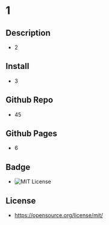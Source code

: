 # 1

  ## Description
  - 2

  ## Install
  - 3

  ## Github Repo
  - 45

  ## Github Pages
  - 6

  ## Badge
  - ![MIT License](-https://img.shields.io/badge/MIT-License-blue.svg)

  ## License
  - https://opensource.org/license/mit/

